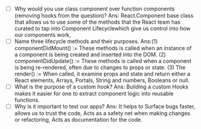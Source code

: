 - [ ] Why would you use class component over function components (removing hooks from the question)?
        Ans: React.Component base class that allows us to use some of the methods that the React team has curated to tap into Component Lifecyclewhich give us control into how our components work,
- [ ] Name three lifecycle methods and their purposes.
        Ans:(1) componentDidMount() := These methods is called when an instance of a component is being created and inserted into the DOM.
            (2) componentDidUpdate() :=  These methods is called when a component is being re-rendered, often due to changes to props or state.
            (3) The render() := When called, it examine props and state and return either a React elements, Arrays,  Portals, String and numbers, Booleans or null.
- [ ] What is the purpose of a custom hook?
        Ans: Building a custom Hooks makes it easier for one to extract component logic into reusable functions.
- [ ] Why is it important to test our apps? 
        Ans: It helps to Surface bugs faster, allows us to trust the code, Acts as a safety net when making changes or refactoring, Acts as documentation for the code.
